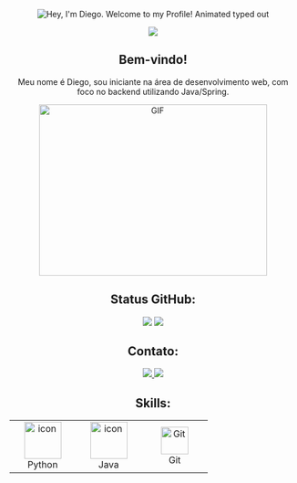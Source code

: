 <p align="center">
  <img src="https://readme-typing-svg.demolab.com?font=Operator+Mono&size=37&duration=2800&pause=2000&color=FAFAFA&center=true&vCenter=true&width=940&height=50&lines=Hey%2C+I'm+Diego.+Welcome+to+my+Profile!" alt="Hey, I'm Diego. Welcome to my Profile! Animated typed out">
</p>

<p align="center">
  <img src="assests/borderseperator.gif">
</p>

<h2 align="center">Bem-vindo!</h2>

<p align="center">Meu nome é Diego, sou iniciante na área de desenvolvimento web, com foco no backend utilizando Java/Spring.</p>

<p align="center">
  <img src="https://media1.giphy.com/media/VF0WIRjfwvFERopBFY/giphy.gif?cid=ecf05e47qrjrv4u5b266sakhlw9j11v9mdtoqb54mf29xyzu&ep=v1_gifs_related&rid=giphy.gif&ct=g" alt="GIF" width="400" height="300">
</p>

<h2 align="center">Status GitHub:</h2>
<p align="center">
  <img src="http://github-profile-summary-cards.vercel.app/api/cards/repos-per-language?username=01Dri&theme=monokai">
  <img src="http://github-profile-summary-cards.vercel.app/api/cards/most-commit-language?username=01Dri&theme=monokai">
</p>

<h2 align="center">Contato:</h2>

<p align="center">
  <a id="twitter" href="https://twitter.com/dri_dev">
    <img src="https://img.shields.io/badge/Twitter-1DA1F2?style=for-the-badge&logo=twitter&logoColor=white"/>
  </a>
  <a id="linkedin" href="https://www.linkedin.com/in/diego-henrique-a38760274/">
    <img src="https://img.shields.io/badge/LinkedIn-0077B5?style=for-the-badge&logo=linkedin&logoColor=white"/>
  </a>
</p>

<h2 align="center">Skills:</h2>

<p align="center">
  <table align="center">
    <tr>
      <td align="center" width="100">
        <a href="#macropower-tech">
          <img src="https://techstack-generator.vercel.app/python-icon.svg" alt="icon" width="65" height="65" />
        </a>
        <br>Python
      </td>
      <td align="center" width="100">
        <a href="#macropower-tech">
          <img src="https://techstack-generator.vercel.app/java-icon.svg" alt="icon" width="65" height="65" />
        </a>
        <br>Java
      </td>
      <td align="center" width="100">
        <a href="#git" >
          <img src="https://upload.wikimedia.org/wikipedia/commons/thumb/3/3f/Git_icon.svg/1200px-Git_icon.svg.png" width="48" height="48" alt="Git" />
        </a>
        <br>Git
      </td>
    </tr>
  </table>
</p>

